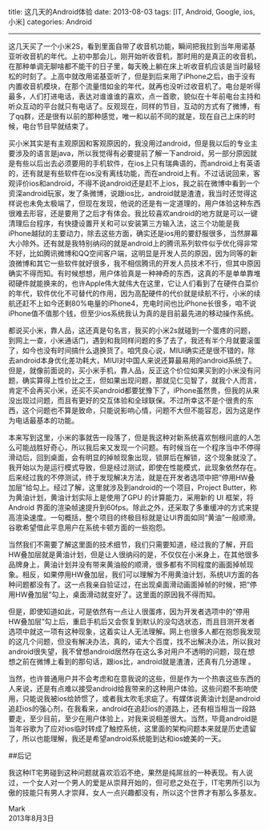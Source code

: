 title: 这几天的Android体验
date: 2013-08-03
tags: [IT, Android, Google, ios, 小米]
categories: Android

---

这几天买了一个小米2S，看到里面自带了收音机功能，瞬间把我拉到当年用诺基亚听收音机的年代。上初中那会儿，刚开始听收音机，那时用的是真正的收音机，在那种单调无聊啥都不能干的日子里，每天晚上躺在床上听收音机应该是当时最轻松的时刻了。上高中就改用诺基亚听了，但是到后来用了iPhone之后，由于没有内置收音机模块，在那个流量惜如金的年代，就再也没听过收音机了。电台是听得最多，人们打进电话，表达对谁谁谁的喜欢，点一首歌，貌似在十年前电台主持和听众互动的平台就只有电话了。反观现在，同样的节目，互动的方式有了微博，有了qq群，还是很有以前的那种感觉，唯一和以前不同的就是，现在自己上床的时候，电台节目早就结束了。

<!--more-->

买小米其实是有主观原因和客观原因的，我没用过android，但是我以后的专业主要涉及的语言是java，所以我觉得有必要提前了解一下android，另一部分原因就是有些以后出去必须要用的手机软件，在ios上只有瑞典语的，而android上有英语的，还有就是有些软件在ios没有离线功能，而在android上有。不过话说回来，客观评价ios和android，不得不说android还是赶不上ios，我之前在微博中看到一个资深android玩家，发了条微博，说跟ios比，android就是渣渣，我当时还觉得这样说也未免太极端了，但现在发现，他说的还是有一定道理的，用户体验这种东西很难去形容，还是要用了之后才有体会。我比较喜欢android的地方就是可以一键清理后台程序，有快捷设置开关和可以安装第三方输入法，这三个功能是我iPhone越狱的主要动力，除去这些方面，确实还是ios用的要舒服很多，当然屏幕大小除外。还有就是我特别纳闷的就是android上的腾讯系列软件似乎优化得非常不好，比如腾讯微博和QQ空间客户端，这明显是开发人员的原因，因为同等的新浪微博和其它一些软件就好很多，我不相信腾讯的开发人员技术不行，但其中原因确实不得而知。有时候想想，用户体验真是一种神奇的东西，这真的不是单单靠堆砌硬件就能换来的，也许Apple伟大就伟大在这里，它让人们看到了在硬件白菜价的年代，软件优化不可替代的作用，因为高配硬件的代价就是续航不行，小米的续航还赶不上如今还剩80%电量的iPhone4，充电时间也比iPhone长很多，咱不说iPhone值不值那个钱，但至少ios系统我认为真的是目前最先进的移动操作系统。

都说买小米，靠人品，这还真是句名言，我买的小米2s就碰到一个蛋疼的问题，到网上一查，小米通话门，遇到和我同样问题的多了去了，我还有半个月就要滚蛋了，如今也没有时间搞什么退换货了。咱凭良心说，MIUI确实还是很不错的，除去android本身优化差功耗大，MIUI对中国人来说还算最易用的android系统了。但是，就像前面说的，买小米手机，靠人品，反正这个价位如果买到的小米没有问题，确实算得上性价比之王，但如果出现问题，那就见仁见智了，就我个人而言，肯定不会再买小米，还买不买android都要犹豫下了，iPhone虽然贵，但我的从来没出现过问题，而且有更好的交互体验和全球联保。不过所幸这不是个很贵的东西，这个问题也不算是致命，只能说影响心情，问题不大但不能容忍，因为这是作为电话最基本的功能。

本来写到这里，小米的事就告一段落了，但是我这种对新系统喜欢刨根问底的人怎么可能战胜好奇心，所以我后来又发现一个问题。有时候当在一个程序当中不停得滑动后，回到桌面，会有明显的掉帧现象出现，锁屏后在解锁，这个现象就没了。我开始以为是运行模式导致，但是经过测试，即使在性能模式，此现象依然存在。后来经过我的不停测试，终于发现解决方法，就是在开发者选项中把“停用HW叠加层”给勾上。经过了解，这里就涉及到android的一个项目，Project Butter，称为黄油计划，黄油计划实际上是使用了GPU 的计算能力，采用新的 UI 框架，将 Android 界面的渲染帧速提升到60fps。除此之外，还采取了多重缓冲的方式来提高渲染速度。一句概括，整个项目的终极目标就是让UI界面如同“黄油”一般顺滑。谷歌希望借此平息用户在系统卡顿方面的一些抱怨。

当然我们不需要了解这里面的技术细节，我们只需要知道，经过我的了解，开启HW叠加层就是黄油计划，但是让人很纳闷的是，不仅仅在小米身上，在其他很多品牌身上，黄油计划并没有带来黄油般的顺滑，很多都有不同程度的画面掉帧现象。相反，如果停用HW叠加层，我们可以理解为不用黄油计划，系统UI方面的各种问题都没有了。这一点我亲自验证过，在出现桌面滑动画面掉帧的时候，把“停用HW叠加层”勾上，桌面滑动就变好了。这里面的原因我不得而知。

但是，即使知道如此，可是依然有一点让人很蛋疼，因为开发者选项中的“停用HW叠加层”勾上后，重启手机后又会恢复到默认的没勾选状态，而且目测开发者选项中就这一项有这种现象，这着实让人无法理解。网上也很多人都在抱怨我发现的这几个问题，但没有解决办法，真的，诺大个百度，找不出解决办法，所以我对android很失望，我不曾想android居然存在这么多对用户不透明的问题，现在想想之前在微博上看到的那句话，跟ios比，android就是渣渣，还真有几分道理 。

当然，也许普通用户并不会考虑和在意我说的这些，但是作为一个热衷这些东西的人来说，还是有点难以接受android给我带来的这种用户体验。这些问题不影响使用，只能说我被ios给娇惯了，或者我太吹毛求疵了。有媒体说黄油计划是android追赶ios的强心剂，在我看来，android在追赶ios的道路上，还有相当相当一段路要走，至少目前，至少在用户体验上，对我来说相差很大。当然，毕竟android是当年谷歌为了应对ios临时转成了触控系统，这里面的架构问题本来就是历史遗留了，所以也能理解，我还是希望android系统能到达和ios媲美的一天。

##后记

我这种IT宅男碰到这种问题就喜欢滔滔不绝，果然是纯屌丝的一种表现。有人说过，一个女人对一个男人的爱是从崇拜开始的，但可悲之处在于，IT宅男所引以为傲的技能只有男人才崇拜，女人一点兴趣都没有，所以这个世界才有那么多基友。


Mark   
2013年8月3日